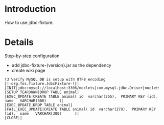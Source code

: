 # Introduction #

How to use jdbc-fixture.


# Details #

Step-by-step configuration
  * add jdbc-fixture-{version}.jar as the dependency
  * create wiki page

```
!3 Verify MySQL DB is setup with UTF8 encoding
|!-org.fos.fixture.JdbcFixture-!||
|INIT|jdbc:mysql://localhost:3306/moclets|com.mysql.jdbc.Driver|moclets|wbt_0199|
|SETUP_TEARDOWN|DROP TABLE animal|
|EXEC_UPDATE|CREATE TABLE animal( id  varchar(255),  PRIMARY KEY (id),  name   VARCHAR(300)      )|
|EXEC_UPDATE|DROP TABLE animal|
|FAIL_EXEC_UPDATE|CREATE TABLE animal( id  varchar(278),  PRIMARY KEY (id),  name   VARCHAR(300)      )|
|CLOSE||
```